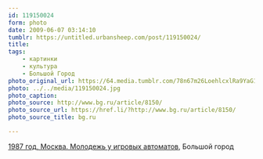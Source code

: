 ```yaml
---
id: 119150024
form: photo
date: 2009-06-07 03:14:10
tumblr: https://untitled.urbansheep.com/post/119150024/
title:
tags:
    - картинки
    - культура
    - Большой Город
photo_original_url: https://64.media.tumblr.com/78n67m26LoehlcxlRa9YaG1do1_500.jpg
photo: ../../media/119150024.jpg
photo_caption:
photo_source: http://www.bg.ru/article/8150/
photo_source_url: https://href.li/?http://www.bg.ru/article/8150/
photo_source_title: bg.ru

---
```


<p><a href="http://www.bg.ru/article/8150/">1987 год, Москва. Молодежь у игровых автоматов</a>, Большой город</p>

